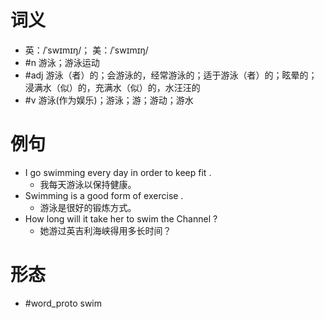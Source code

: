 # 词义
- 英：/ˈswɪmɪŋ/； 美：/ˈswɪmɪŋ/
- #n 游泳；游泳运动
- #adj 游泳（者）的；会游泳的，经常游泳的；适于游泳（者）的；眩晕的；浸满水（似）的，充满水（似）的，水汪汪的
- #v 游泳(作为娱乐)；游泳；游；游动；游水
# 例句
- I go swimming every day in order to keep fit .
	- 我每天游泳以保持健康。
- Swimming is a good form of exercise .
	- 游泳是很好的锻炼方式。
- How long will it take her to swim the Channel ?
	- 她游过英吉利海峡得用多长时间？
# 形态
- #word_proto swim
